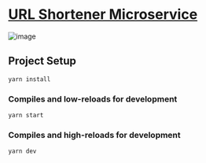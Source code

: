 # [URL Shortener Microservice](https://www.freecodecamp.org/learn/back-end-development-and-apis/back-end-development-and-apis-projects/url-shortener-microservice)

![image](https://upload.wikimedia.org/wikipedia/commons/6/64/Expressjs.png)

## Project Setup
```
yarn install
```
### Compiles and low-reloads for development
```
yarn start
```
### Compiles and high-reloads for development
```
yarn dev
```
